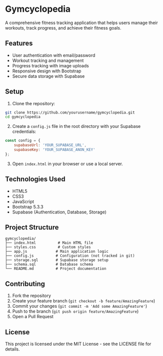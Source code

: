 # Gymcyclopedia

A comprehensive fitness tracking application that helps users manage their workouts, track progress, and achieve their fitness goals.

## Features

- User authentication with email/password
- Workout tracking and management
- Progress tracking with image uploads
- Responsive design with Bootstrap
- Secure data storage with Supabase

## Setup

1. Clone the repository:
```bash
git clone https://github.com/yourusername/gymcyclopedia.git
cd gymcyclopedia
```

2. Create a `config.js` file in the root directory with your Supabase credentials:
```javascript
const config = {
    supabaseUrl: 'YOUR_SUPABASE_URL',
    supabaseKey: 'YOUR_SUPABASE_ANON_KEY'
};
```

3. Open `index.html` in your browser or use a local server.

## Technologies Used

- HTML5
- CSS3
- JavaScript
- Bootstrap 5.3.3
- Supabase (Authentication, Database, Storage)

## Project Structure

```
gymcyclopedia/
├── index.html          # Main HTML file
├── styles.css          # Custom styles
├── app.js             # Main application logic
├── config.js          # Configuration (not tracked in git)
├── storage.sql        # Supabase storage setup
├── schema.sql         # Database schema
└── README.md          # Project documentation
```

## Contributing

1. Fork the repository
2. Create your feature branch (`git checkout -b feature/AmazingFeature`)
3. Commit your changes (`git commit -m 'Add some AmazingFeature'`)
4. Push to the branch (`git push origin feature/AmazingFeature`)
5. Open a Pull Request

## License

This project is licensed under the MIT License - see the LICENSE file for details. 